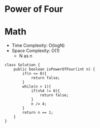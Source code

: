 # Power of Four

# Math

- Time Complexity: O(logN)
- Space Complexity: O(1)
  - N as n

```
class Solution {
    public boolean isPowerOfFour(int n) {
        if(n <= 0){
            return false;
        }
        while(n > 1){
            if(n%4 != 0){
                return false;
            }
            n /= 4;
        }
        return n == 1;
    }
}
```
